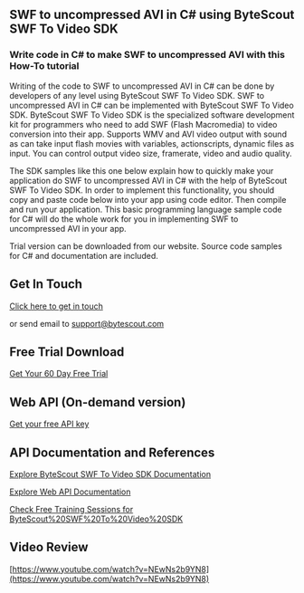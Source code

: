 ## SWF to uncompressed AVI in C# using ByteScout SWF To Video SDK

### Write code in C# to make SWF to uncompressed AVI with this How-To tutorial

Writing of the code to SWF to uncompressed AVI in C# can be done by developers of any level using ByteScout SWF To Video SDK. SWF to uncompressed AVI in C# can be implemented with ByteScout SWF To Video SDK. ByteScout SWF To Video SDK is the specialized software development kit for programmers who need to add SWF (Flash Macromedia) to video conversion into their app. Supports WMV and AVI video output with sound as can take input flash movies with variables, actionscripts, dynamic files as input. You can control output video size, framerate, video and audio quality.

The SDK samples like this one below explain how to quickly make your application do SWF to uncompressed AVI in C# with the help of ByteScout SWF To Video SDK. In order to implement this functionality, you should copy and paste code below into your app using code editor. Then compile and run your application. This basic programming language sample code for C# will do the whole work for you in implementing SWF to uncompressed AVI in your app.

Trial version can be downloaded from our website. Source code samples for C# and documentation are included.

## Get In Touch

[Click here to get in touch](https://bytescout.zendesk.com/hc/en-us/requests/new?subject=ByteScout%20SWF%20To%20Video%20SDK%20Question)

or send email to [support@bytescout.com](mailto:support@bytescout.com?subject=ByteScout%20SWF%20To%20Video%20SDK%20Question) 

## Free Trial Download

[Get Your 60 Day Free Trial](https://bytescout.com/download/web-installer?utm_source=github-readme)

## Web API (On-demand version)

[Get your free API key](https://pdf.co/documentation/api?utm_source=github-readme)

## API Documentation and References

[Explore ByteScout SWF To Video SDK Documentation](https://bytescout.com/documentation/index.html?utm_source=github-readme)

[Explore Web API Documentation](https://pdf.co/documentation/api?utm_source=github-readme)

[Check Free Training Sessions for ByteScout%20SWF%20To%20Video%20SDK](https://academy.bytescout.com/)

## Video Review

[https://www.youtube.com/watch?v=NEwNs2b9YN8](https://www.youtube.com/watch?v=NEwNs2b9YN8)